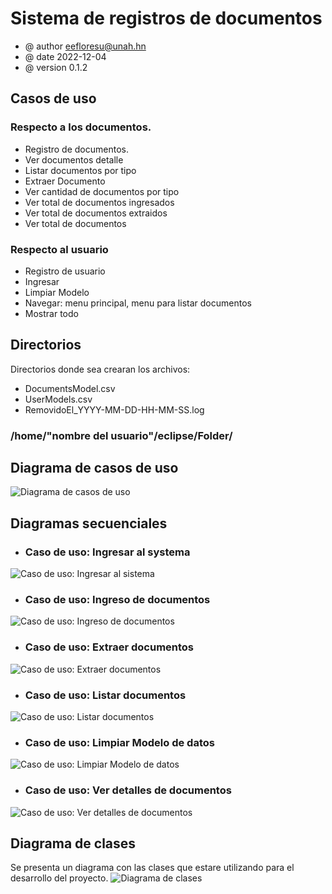# Sistema de registros de documentos
- @ author eefloresu@unah.hn
- @ date 2022-12-04
- @ version 0.1.2

## Casos de uso

### Respecto a los documentos.
- Registro de documentos.
- Ver documentos detalle
- Listar documentos por tipo
- Extraer Documento
- Ver cantidad de documentos por tipo
- Ver total de documentos ingresados
- Ver total de documentos extraidos
- Ver total de documentos
### Respecto al usuario
- Registro de usuario 
- Ingresar
- Limpiar Modelo
- Navegar: menu principal, menu para listar   documentos
- Mostrar todo

## Directorios
Directorios donde sea crearan los archivos:
- DocumentsModel.csv
- UserModels.csv
- RemovidoEl_YYYY-MM-DD-HH-MM-SS.log

### **/home/"nombre del usuario"/eclipse/Folder/**

## **Diagrama de casos de uso**
![Diagrama de casos de uso](/Documentaci%C3%B3n%20de%20An%C3%A1lisis%20y%20Dise%C3%B1o%20Orientado%20a%20Objetos/Diagramas/Casos%20de%20uso%20-%20Diagrama.png)

## **Diagramas secuenciales**
- ### Caso de uso: Ingresar al systema
![Caso de uso: Ingresar al sistema](/Documentaci%C3%B3n%20de%20An%C3%A1lisis%20y%20Dise%C3%B1o%20Orientado%20a%20Objetos/Diagramas/Ingresar%20al%20systema.png)

- ### Caso de uso: Ingreso de documentos
![Caso de uso: Ingreso de documentos](/Documentaci%C3%B3n%20de%20An%C3%A1lisis%20y%20Dise%C3%B1o%20Orientado%20a%20Objetos/Diagramas/Ingreso%20de%20documentos.png)

- ### Caso de uso: Extraer documentos
![Caso de uso: Extraer documentos](/Documentaci%C3%B3n%20de%20An%C3%A1lisis%20y%20Dise%C3%B1o%20Orientado%20a%20Objetos/Diagramas/Extraer%20documentos.png)

- ### Caso de uso: Listar documentos
![Caso de uso: Listar documentos](/Documentaci%C3%B3n%20de%20An%C3%A1lisis%20y%20Dise%C3%B1o%20Orientado%20a%20Objetos/Diagramas/Listar%20documentos.png)

- ### Caso de uso: Limpiar Modelo de datos
![Caso de uso: Limpiar Modelo de datos](/Documentaci%C3%B3n%20de%20An%C3%A1lisis%20y%20Dise%C3%B1o%20Orientado%20a%20Objetos/Diagramas/Limpiar%20Modelo%20de%20datos.png)

- ### Caso de uso: Ver detalles de documentos
![Caso de uso: Ver detalles de documentos](/Documentaci%C3%B3n%20de%20An%C3%A1lisis%20y%20Dise%C3%B1o%20Orientado%20a%20Objetos/Diagramas/Ver%20descripcion%20de%20documentos.png)


## **Diagrama de clases**
Se presenta un diagrama con las clases que estare utilizando para el desarrollo del proyecto.
![Diagrama de clases](/Documentaci%C3%B3n%20de%20An%C3%A1lisis%20y%20Dise%C3%B1o%20Orientado%20a%20Objetos/Diagramas/Diagrama%20de%20clases.png)
